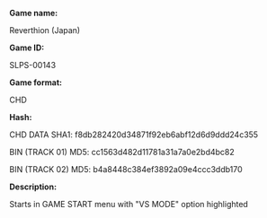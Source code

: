 **Game name:**

Reverthion (Japan)

**Game ID:**

SLPS-00143

**Game format:**

CHD

**Hash:**

CHD DATA SHA1: f8db282420d34871f92eb6abf12d6d9ddd24c355

BIN (TRACK 01) MD5: cc1563d482d11781a31a7a0e2bd4bc82

BIN (TRACK 02) MD5: b4a8448c384ef3892a09e4ccc3ddb170

**Description:**

Starts in GAME START menu with "VS MODE" option highlighted
